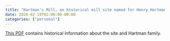 ```yaml
---
title: "Hartman's Mill, an historical mill site named for Henry Hartman"
date: 2020-02-19T01:00:00-00:00
categories: ["personal"]
---
```

[This PDF](Hartmans_Mill.pdf) contains historical information about the site and Hartman family.